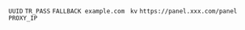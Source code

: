 ```UUID```
```TR_PASS```
```FALLBACK example.com ```
```kv```
```https://panel.xxx.com/panel```
```PROXY_IP```
